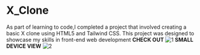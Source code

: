 # X_Clone
As part of learning to code,I completed a project that involved creating a basic X clone using HTML5 and Tailwind CSS. This project was designed to showcase my skills in front-end web development
**CHECK OUT**
![1](https://github.com/user-attachments/assets/dd374371-c01d-433c-a7e5-51d1ee025c5c)
**SMALL DEVICE VIEW**
![2](https://github.com/user-attachments/assets/ec74c2f5-bfbf-48ce-9c03-8b636fa034ce)
